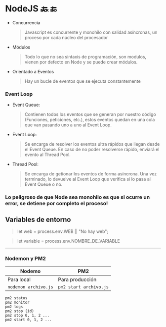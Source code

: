 # NodeJS 🔙 🔚

- Concurrencia

  > Javascript es concurrente y monohilo con salidad asíncronas, un proceso por cada núcleo del procesador

- Módulos

  > Todo lo que no sea sintaxis de programación, son modulos, vienen por defecto en Node y se puede crear módulos.

- Orientado a Eventos
  > Hay un bucle de eventos que se ejecuta constantemente

### Event Loop

- Event Queue:
  > Contienen todos los eventos que se generan por nuestro código (Funciones, peticiones, etc.), estos eventos quedan en una cola que van pasando uno a uno al Event Loop.
- Event Loop:
  > Se encarga de resolver los eventos ultra rápidos que llegan desde el Event Queue. En caso de no poder resolverse rápido, enviará el evento al Thread Pool.
- Thread Pool:
  > Se encarga de getionar los eventos de forma asíncrona. Una vez terminado, lo devuelve al Event Loop que verifica si lo pasa al Event Queue o no.

### Lo peligroso de que Node sea monohilo es que si ocurre un error, se detiene por completo el proceso!

## Variables de entorno

> let web = process.env.WEB || "No hay web";

> let variable = process.env.NOMBRE_DE_VARIABLE

<hr/>

### Nodemon y PM2

| Nodemo               | PM2                    |
| -------------------- | ---------------------- |
| Para local           | Para producción        |
| `nodemon archivo.js` | `pm2 start archivo.js` |

```
pm2 status
pm2 monitor
pm2 logs
pm2 stop (id)
pm2 stop 0, 1, 2 ...
pm2 start 0, 1, 2 ...
```
